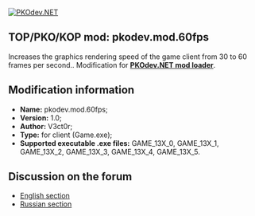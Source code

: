 [![PKOdev.NET](https://pkodev.net/uploads/monthly_2021_11/pkodevlogo_full.png.9c0b058fcf0ebbfd09e443f272c3d328.png "PKOdev.NET")](http://pkodev.net "PKOdev.NET")
## TOP/PKO/KOP mod: pkodev.mod.60fps
Increases the graphics rendering speed of the game client from 30 to 60 frames per second.. Modification for **[PKOdev.NET mod loader](https://pkodev.net/topic/5757-mod-loading-system-for-server-and-client-pkodevnet-mod-loader/)**.

## Modification information

- **Name:** pkodev.mod.60fps;
- **Version:** 1.0;
- **Author:** V3ct0r;
- **Type:** for client (Game.exe);
- **Supported executable .exe files:** GAME_13X_0, GAME_13X_1, GAME_13X_2, GAME_13X_3, GAME_13X_4, GAME_13X_5.

## Discussion on the forum

- [English section](https://pkodev.net/topic/6003-60-frames-per-second-60-fps/)
- [Russian section](https://pkodev.net/topic/6002-60-%D0%BA%D0%B0%D0%B4%D1%80%D0%BE%D0%B2-%D0%B2-%D1%81%D0%B5%D0%BA%D1%83%D0%BD%D0%B4%D1%83-60-fps/)
